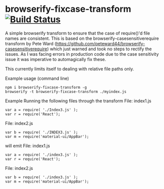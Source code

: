 # browserify-fixcase-transform [![Build Status](https://travis-ci.org/northerncodemky/browserify-fixcase-transform.svg?branch=master)](https://travis-ci.org/northerncodemky/browserify-fixcase-transform)
A simple browserify transform to ensure that the case of require()'d file names are consistent. This is based on the browserify-casesensitiverequire transform by Pete Ward (https://github.com/peteward44/browserify-casesensitiverequire) which just warned and took no steps to rectify the issues. As I was facing errors in production code due to the case sensitivity issue it was imperative to automagically fix these.

This currently limits itself to dealing with relative file paths only.

Example usage (command line)
```
npm i browserify-fixcase-transform -g
browserify -t browserify-fixcase-transform ./myindex.js
```
Example
Running the following files through the transform
File: index1.js
```
var a = require( './Index3.js' );
var r = require('React');
```

File: index2.js
```
var b = require( './INDEX3.js' );
var m = require('material-ui/AppBar');
```

will emit
File: index1.js
```
var a = require( './index3.js' );
var r = require('React');
```

File: index2.js
```
var b = require( './index3.js' );
var m = require('material-ui/AppBar');
```